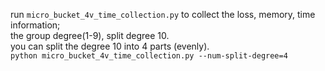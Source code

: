  run `micro_bucket_4v_time_collection.py` to collect the loss, memory, time information;  
 the group degree(1-9), split degree 10.  
 you can split the degree 10 into 4 parts (evenly).  
 `python micro_bucket_4v_time_collection.py --num-split-degree=4`
